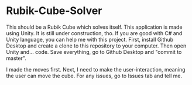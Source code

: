 # Rubik-Cube-Solver
This should be a Rubik Cube which solves itself.
This application is made using Unity. It is still under construction, tho. If you are good with C# and Unity language, you can help me with this project.
First, install Github Desktop and create a clone to this repository to your computer. Then open Unity and... code. Save everything, go to Github Desktop and "commit to master".

I made the moves first. Next, I need to make the user-interaction, meaning the user can move the cube.
For any issues, go to Issues tab and tell me.
